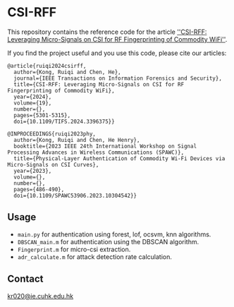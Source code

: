 # CSI-RFF
This repository contains the reference code for the article [''CSI-RFF: Leveraging Micro-Signals on CSI for RF Fingerprinting of Commodity WiFi''](https://ieeexplore.ieee.org/document/10517677). 

If you find the project useful and you use this code, please cite our articles:
```
@article{ruiqi2024csirff,
  author={Kong, Ruiqi and Chen, He},
  journal={IEEE Transactions on Information Forensics and Security}, 
  title={CSI-RFF: Leveraging Micro-Signals on CSI for RF Fingerprinting of Commodity WiFi}, 
  year={2024},
  volume={19},
  number={},
  pages={5301-5315},
  doi={10.1109/TIFS.2024.3396375}}
```
```
@INPROCEEDINGS{ruiqi2023phy,
  author={Kong, Ruiqi and Chen, He Henry},
  booktitle={2023 IEEE 24th International Workshop on Signal Processing Advances in Wireless Communications (SPAWC)}, 
  title={Physical-Layer Authentication of Commodity Wi-Fi Devices via Micro-Signals on CSI Curves}, 
  year={2023},
  volume={},
  number={},
  pages={486-490},
  doi={10.1109/SPAWC53906.2023.10304542}}
```

## Usage
* `main.py` for authentication using forest, lof, ocsvm, knn algorithms.
* `DBSCAN_main.m` for authentication using the DBSCAN algorithm.
* `Fingerprint.m` for micro-csi extraction.
* `adr_calculate.m` for attack detection rate calculation.
  
## Contact
kr020@ie.cuhk.edu.hk
